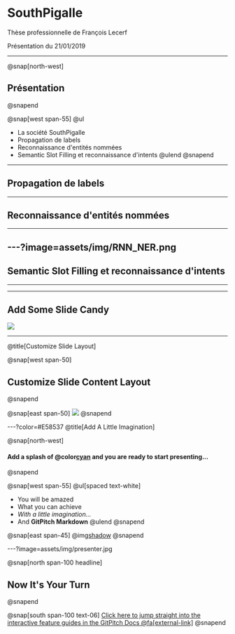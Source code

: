 # SouthPigalle

Thèse professionnelle de François Lecerf

Présentation du 21/01/2019

---
@snap[north-west]
## Présentation
@snapend

@snap[west span-55]
@ul
- La société SouthPigalle
- Propagation de labels
- Reconnaissance d'entités nommées
- Semantic Slot Filling et reconnaissance d'intents
@ulend
@snapend

---
## Propagation de labels
---
## Reconnaissance d'entités nommées
---
---?image=assets/img/RNN_NER.png
---
## Semantic Slot Filling et reconnaissance d'intents
---

---
## Add Some Slide Candy

![](assets/img/presentation.png)

---
@title[Customize Slide Layout]

@snap[west span-50]
## Customize Slide Content Layout
@snapend

@snap[east span-50]
![](assets/img/presentation.png)
@snapend

---?color=#E58537
@title[Add A Little Imagination]

@snap[north-west]
#### Add a splash of @color[cyan](**color**) and you are ready to start presenting...
@snapend

@snap[west span-55]
@ul[spaced text-white]
- You will be amazed
- What you can achieve
- *With a little imagination...*
- And **GitPitch Markdown**
@ulend
@snapend

@snap[east span-45]
@img[shadow](assets/img/conference.png)
@snapend

---?image=assets/img/presenter.jpg

@snap[north span-100 headline]
## Now It's Your Turn
@snapend

@snap[south span-100 text-06]
[Click here to jump straight into the interactive feature guides in the GitPitch Docs @fa[external-link]](https://gitpitch.com/docs/getting-started/tutorial/)
@snapend
